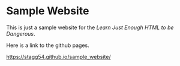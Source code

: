 # Sample Website

This is just a sample website for the _Learn Just Enough HTML to be Dangerous_.

Here is a link to the github pages.

https://stagg54.github.io/sample_website/
